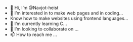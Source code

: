 - 👋 Hi, I’m @Navjot-heist
- 👀 I’m interested in to make web pages and in coding...
- Know how to make websites using frontend languages...
- 🌱 I’m currently learning C...
- 💞️ I’m looking to collaborate on ...
- 📫 How to reach me ...

<!---
Navjot-heist/Navjot-heist is a ✨ special ✨ repository because its `README.md` (this file) appears on your GitHub profile.
You can click the Preview link to take a look at your changes.
--->
